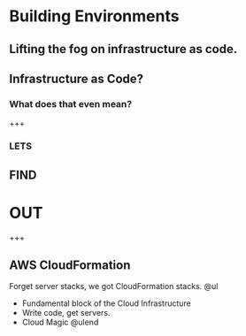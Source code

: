[comment]: <> (https://gitpitch.com/willstobo/spps-brownbags/master?p=how-we-build-environments)
# Building Environments
Lifting the fog on infrastructure as code.
---
## Infrastructure as Code? 
### What does that even mean?
+++
### LETS
## FIND
# OUT
+++
## AWS CloudFormation
Forget server stacks, we got CloudFormation stacks.
@ul
- Fundamental block of the Cloud Infrastructure
- Write code, get servers.
- Cloud Magic
@ulend

